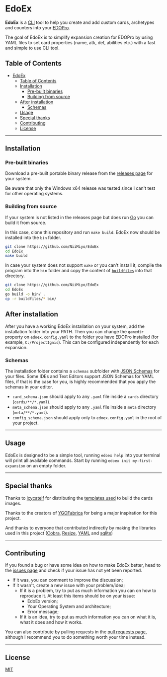 # EdoEx

**EdoEx** is a [CLI](https://en.wikipedia.org/wiki/Command-line_interface "Command-Line Interface") tool to help you create and add custom cards, archetypes and counters into your [EDOPro](https://projectignis.github.io/ "The bleeding-edge automatic duel simulator").

The goal of EdoEx is to simplify expansion creation for EDOPro by using YAML files to set card properties (name, atk, def, abilities etc.) with a fast and simple to use CLI tool.

## Table of Contents

- [EdoEx](#edoex)
    - [Table of Contents](#table-of-contents)
    - [Installation](#installation)
        - [Pre-built binaries](#pre-built-binaries)
        - [Building from source](#building-from-source)
    - [After installation](#after-installation)
        - [Schemas](#schemas)
    - [Usage](#usage)
    - [Special thanks](#special-thanks)
    - [Contributing](#contributing)
    - [License](#license)

---

## Installation

### Pre-built binaries

Download a pre-built portable binary release from the [releases page](https://github.com/NiiMiyo/EdoEx/releases/latest) for your system.

Be aware that only the Windows x64 release was tested since I can't test for other operating systems.

### Building from source

If your system is not listed in the releases page but does run [Go](https://go.dev/) you can build it from source.

In this case, clone this repository and run `make build`. EdoEx now should be installed into the `bin` folder.

```bash
git clone https://github.com/NiiMiyo/EdoEx
cd EdoEx
make build
```

In case your system does not support `make` or you can't install it, compile the program into the `bin` folder and copy the content of [`buildfiles`](/buildfiles/) into that directory.

```bash
git clone https://github.com/NiiMiyo/EdoEx
cd EdoEx
go build -o bin/ .
cp -r buildfiles/* bin/
```

## After installation

After you have a working EdoEx installation on your system, add the installation folder into your PATH. Then you can change the `gamedir` property on `edoex.config.yaml` to the folder you have EDOPro installed (for example, `C:/ProjectIgnis`). This can be configured independently for each expansion.


### Schemas

The installation folder contains a `schemas` subfolder with [JSON Schemas](https://json-schema.org) for your files. Some IDEs and Text Editors support JSON Schemas for YAML files, if that is the case for you, is highly recommended that you apply the schemas in your editor.

- `card_schema.json` should apply to any `.yaml` file inside a `cards` directory (`cards/**/*.yaml`).
- `meta_schema.json` should apply to any `.yaml` file inside a `meta` directory (`meta/**/*.yaml`).
- `config_schema.json` should apply only to `edoex.config.yaml` in the root of your project.

---

## Usage

EdoEx is designed to be a simple tool, running `edoex help` into your terminal will print all available commands. Start by running `edoex init my-first-expansion` on an empty folder.

---

## Special thanks

Thanks to [icycatelf](https://www.deviantart.com/icycatelf) for distributing the [templates used](https://www.deviantart.com/icycatelf/art/YGO-Series-10-Master-PSD-676448168) to build the cards images.

Thanks to the creators of [YGOFabrica](https://github.com/piface314/ygo-fabrica "A project manager for YGOPro extension packs ") for being a major inspiration for this project.

And thanks to everyone that contributed indirectly by making the libraries used in this project ([Cobra](https://github.com/spf13/cobra "A Commander for modern Go CLI interactions"), [Resize](https://github.com/nfnt/resize "Pure golang image resizing"), [YAML](https://github.com/go-yaml/yaml "YAML support for the Go language.") and [sqlite](https://gitlab.com/cznic/sqlite "Package sqlite is a cgo-free port of SQLite"))

---

## Contributing

If you found a bug or have some idea on how to make EdoEx better, head to the [issues page](https://github.com/NiiMiyo/EdoEx/issues?q=is%3Aissue) and check if your issue has not yet been reported.

- If it was, you can comment to improve the discussion;
- If it wasn't, create a new issue with your problem/idea;
    - If it is a problem, try to put as much information you can on how to reproduce it. At least this items should be on your issue:
        - EdoEx version;
        - Your Operating System and architecture;
        - Error message;
    -  If it is an idea, try to put as much information you can on what it is, what it does and how it works.

You can also contribute by pulling requests in the [pull requests page](https://github.com/NiiMiyo/EdoEx/pulls), although I recommend you to do something worth your time instead.

---

## License

[MIT](/LICENSE)
